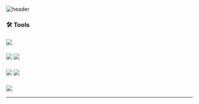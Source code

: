 <!--header-->
![header](https://capsule-render.vercel.app/api?type=[Waving]&color=timeGradient&height=300&section=header&text=MissHarvest's%20Github&fontSize=55&fontColor=ffffff)

### 🛠 Tools
### <img src="https://img.shields.io/badge/Visual%20Studio-5C2D91.svg?style=for-the-badge&logo=visual-studio&logoColor=white"/>
### <img src="https://img.shields.io/badge/c%23-%23239120.svg?style=for-the-badge&logo=csharp&logoColor=white"/> <img src="https://img.shields.io/badge/unity-%23000000.svg?style=for-the-badge&logo=unity&logoColor=white"/> 
### <img src="https://img.shields.io/badge/c++-%2300599C.svg?style=for-the-badge&logo=c%2B%2B&logoColor=white"/> <img src="https://img.shields.io/badge/unrealengine-%23313131.svg?style=for-the-badge&logo=unrealengine&logoColor=white"/>
### <img src="https://img.shields.io/badge/github-%23121011.svg?style=for-the-badge&logo=github&logoColor=white"/> 
	
***

<!--
**MissHarvest/MissHarvest** is a ✨ _special_ ✨ repository because its `README.md` (this file) appears on your GitHub profile.

Here are some ideas to get you started:

- 🔭 I’m currently working on ...
- 🌱 I’m currently learning ...
- 👯 I’m looking to collaborate on ...
- 🤔 I’m looking for help with ...
- 💬 Ask me about ...
- 📫 How to reach me: ...
- 😄 Pronouns: ...
- ⚡ Fun fact: ...
-->
